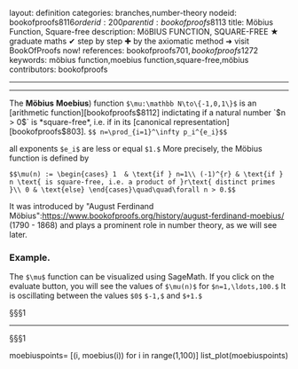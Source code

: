 layout: definition
categories: branches,number-theory
nodeid: bookofproofs$8116
orderid: 200
parentid: bookofproofs$8113
title: Möbius Function, Square-free
description: MöBIUS FUNCTION, SQUARE-FREE ★ graduate maths ✔ step by step ✚ by the axiomatic method ➜ visit BookOfProofs now!
references: bookofproofs$701,bookofproofs$1272
keywords: möbius function,moebius function,square-free,möbius
contributors: bookofproofs


---


---

The **Möbius**  **Moebius**) function `$\mu:\mathbb N\to\{-1,0,1\}$` is an [arithmetic function][bookofproofs$8112] indictating if a natural number `$n > 0$` is *square-free*, i.e. if in its [canonical representation][bookofproofs$803].
`$$ n=\prod_{i=1}^\infty p_i^{e_i}$$`

all exponents `$e_i$` are less or equal `$1.$` More precisely, the Möbius function is defined by

`$$\mu(n) :=
\begin{cases}
1  & \text{if } n=1\\
(-1)^{r} & \text{if } n \text{ is square-free, i.e. a product of }r\text{ distinct primes }\\
0 & \text{else}
\end{cases}\quad\quad\forall n > 0.$$`

It was introduced by "August Ferdinand Möbius":https://www.bookofproofs.org/history/august-ferdinand-moebius/ (1790 - 1868) and plays a prominent role in number theory, as we will see later.

### Example.

The `$\mu$` function can be visualized using SageMath. If you click on the evaluate button, you will see the values of `$\mu(n)$` for `$n=1,\ldots,100.$` It is oscillating between the values `$0$` `$-1,$` and `$+1.$`

§§§1

---

§§§1
<div class='sage'>
moebiuspoints= [(i, moebius(i)) for i in range(1,100)]
list_plot(moebiuspoints)
</div>
